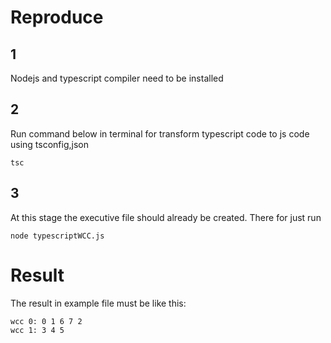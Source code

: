 # Reproduce
## 1
Nodejs and typescript compiler need to be installed

## 2
Run command below in terminal for transform typescript code to js code using tsconfig,json
```
tsc
```

## 3
At this stage the executive file should already be created. There for just run
```
node typescriptWCC.js
```

# Result
The result in example file must be like this:
```
wcc 0: 0 1 6 7 2
wcc 1: 3 4 5
```
